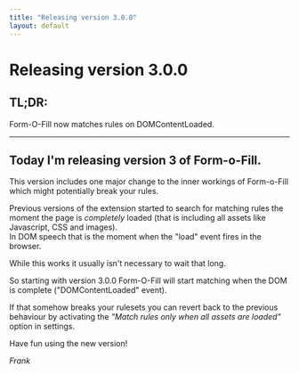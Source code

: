 ```yaml
---
title: "Releasing version 3.0.0"
layout: default
---
```


# Releasing version 3.0.0

## TL;DR:
Form-O-Fill now matches rules on DOMContentLoaded.

---

## Today I'm releasing version 3 of Form-o-Fill.

This version includes one major change to the inner workings of Form-o-Fill which might potentially break your rules.

Previous versions of the extension started to search for matching rules the moment the page is *completely* loaded 
(that is including all assets like Javascript, CSS and images).  
In DOM speech that is the moment when the "load" event fires in the browser.

While this works it usually isn't necessary to wait that long.

So starting with version 3.0.0 Form-O-Fill will start matching when the DOM is complete ("DOMContentLoaded" event).

If that somehow breaks your rulesets you can revert back to the previous behaviour by activating the _"Match rules only when all assets are loaded"_ option in settings.

Have fun using the new version!

*Frank*
